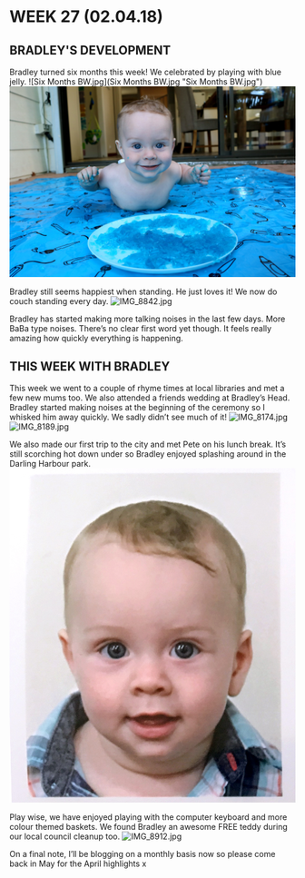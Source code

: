 # WEEK 27 (02.04.18)

## BRADLEY'S DEVELOPMENT
Bradley turned six months this week! We celebrated by playing with blue jelly.
![Six Months BW.jpg](Six Months BW.jpg "Six Months BW.jpg")
![IMG_8113.jpg](IMG_8113.jpg "IMG_8113.jpg")

Bradley still seems happiest when standing. He just loves it! We now do couch standing every day. 
![IMG_8842.jpg](IMG_8842.jpg "IMG_8842.jpg")

Bradley has started making more talking noises in the last few days. More BaBa type noises. There’s no clear first word yet though. It feels really amazing how quickly everything is happening.

## THIS WEEK WITH BRADLEY
This week we went to a couple of rhyme times at local libraries and met a few new mums too. We also attended a friends wedding at Bradley’s Head. Bradley started making noises at the beginning of the ceremony so I whisked him away quickly. We sadly didn’t see much of it! 
![IMG_8174.jpg](IMG_8174.jpg "IMG_8174.jpg")
![IMG_8189.jpg](IMG_8189.jpg "IMG_8189.jpg")

We also made our first trip to the city and met Pete on his lunch break. It’s still scorching hot down under so Bradley enjoyed splashing around in the Darling Harbour park.
![IMG_8697.jpg](IMG_8697.jpg "IMG_8697.jpg")

Play wise, we have enjoyed playing with the computer keyboard and more colour themed baskets. We found Bradley an awesome FREE teddy during our local council cleanup too.
![IMG_8912.jpg](IMG_8912.jpg "IMG_8912.jpg")

On a final note, I’ll be blogging on a monthly basis now so please come back in May for the April highlights x 
